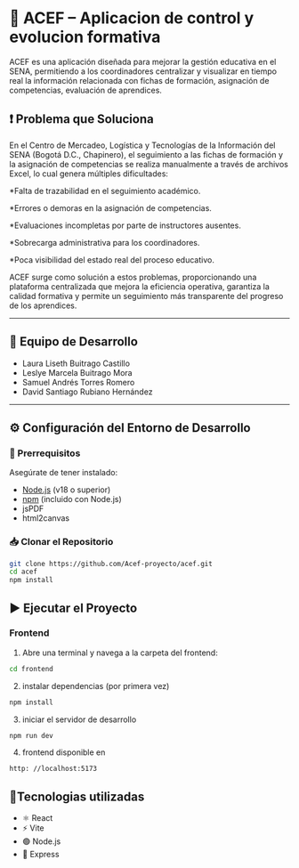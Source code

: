# 🧠 ACEF – Aplicacion de control y evolucion formativa

ACEF es una aplicación diseñada para mejorar la gestión educativa en el SENA, permitiendo a los coordinadores centralizar y visualizar en tiempo real la información relacionada con fichas de formación, asignación de competencias, evaluación de aprendices.

## ❗ Problema que Soluciona
En el Centro de Mercadeo, Logística y Tecnologías de la Información del SENA (Bogotá D.C., Chapinero), el seguimiento a las fichas de formación y la asignación de competencias se realiza manualmente a través de archivos Excel, lo cual genera múltiples dificultades:

*Falta de trazabilidad en el seguimiento académico.

*Errores o demoras en la asignación de competencias.

*Evaluaciones incompletas por parte de instructores ausentes.

*Sobrecarga administrativa para los coordinadores.

*Poca visibilidad del estado real del proceso educativo.

ACEF surge como solución a estos problemas, proporcionando una plataforma centralizada que mejora la eficiencia operativa, garantiza la calidad formativa y permite un seguimiento más transparente del progreso de los aprendices.

---

## 👥 Equipo de Desarrollo

- Laura Liseth Buitrago Castillo 
- Leslye Marcela Buitrago Mora
- Samuel Andrés Torres Romero
- David Santiago Rubiano Hernández  

---

## ⚙️ Configuración del Entorno de Desarrollo

### 🔧 Prerrequisitos

Asegúrate de tener instalado:

- [Node.js](https://nodejs.org/) (v18 o superior)
- [npm](https://www.npmjs.com/) (incluido con Node.js)
- jsPDF 
- html2canvas

### 📥 Clonar el Repositorio

```bash
git clone https://github.com/Acef-proyecto/acef.git
cd acef
npm install
```

## ▶️ Ejecutar el Proyecto

### Frontend

1. Abre una terminal y navega a la carpeta del frontend:

```bash
cd frontend
```
2. instalar dependencias (por primera vez)

```bash
npm install
```
3. iniciar el servidor de desarrollo

```bash
npm run dev
```
4. frontend disponible en 
```bash
http: //localhost:5173
```

## 🧰Tecnologias utilizadas

- ⚛️ React
- ⚡ Vite
- 🟢 Node.js
- 🔧 Express